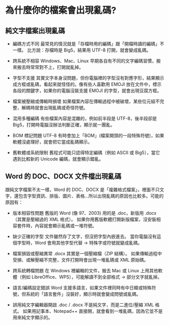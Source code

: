 # 為什麼你的檔案會出現亂碼?

## 純文字檔案出現亂碼

* 編碼方式不同
最常見的情況就是「存檔時用的編碼」跟「開檔時讀的編碼」不一樣。
比方說：存檔時是 Big5，結果用 UTF-8 打開，就會變成亂碼。

* 跨系統不相容
Windows、Mac、Linux 早期各自有不同的文字編碼習慣，搬來搬去時常常對不上，打開就亂掉。

* 字型不支援
其實文字本身沒問題，但你電腦裡的字型沒有對應字形，結果顯示成方框或亂碼，看起來就怪怪的。像有些人喜歡用 EMOJI 放在文件中，標示各段的關鍵字，如果你的電腦沒裝支援 EMOJI 的字型，就會出現豆腐方框。

* 檔案被壓縮或傳輸時損壞
如果檔案內容在傳輸過程中被破壞，某些位元組不完整，解碼時就會出現亂碼或奇怪符號。

* 混用多種編碼
有些檔案內容是混雜的，例如前半段是 UTF-8，後半段卻是 Big5，打開時電腦沒辦法判斷正確，顯示就一團亂。

* BOM 標記問題
UTF-8 有時會加上「BOM」(檔案開頭的一段特殊符號)，如果軟體沒處理好，就會把它當成亂碼顯示。

* 舊軟體或系統限制
舊程式可能只認得特定編碼（例如 ASCII 或 Big5），當它遇到比較新的 Unicode 編碼，就會顯示錯亂。

## Word 的 DOC、DOCX 文件檔出現亂碼

跟純文字檔案不太一樣，Word 的 DOC、DOCX 是「複雜格式檔案」，裡面不只文字，還包含字型資訊、排版、圖片、表格…所以出現亂碼的原因也比較多。可能的原因有：

* 版本相容性問題
舊版的 Word (像 97、2003) 用的是 .doc，新版用 .docx（其實是壓縮過的 XML 格式）。
如果你用舊版軟體打開新版檔案，沒安裝相容套件時，內容就會顯示亂碼或一堆符號。

* 缺少正確的字型
文件雖然存了文字，但沒把字型內嵌進去。
當你電腦沒有這個字型時，Word 會用其他字型代替 → 特殊字或符號就變成亂碼。

* 檔案損毀或壓縮異常
.docx 其實是一個壓縮檔（ZIP 結構）。
如果傳輸過程中受損、或解壓縮不完整，文件打開時會出現一堆亂碼或 XML 原始碼。

* 跨系統轉檔問題
在 Windows 裡編輯的文件，搬去 Mac 或 Linux 上用其他軟體（例如 LibreOffice、WPS），可能解讀不到全部格式 → 部分文字就亂掉。

* 語言/編碼設定錯誤
Word 支援多語言，如果文件裡同時有中日韓或特殊符號，但系統的「語言套件」沒裝好，顯示時就會變成問號或亂碼。

* 誤用純文字編輯器開啟
.doc / .docx 不是純文字，而是二進位/壓縮 XML 格式。
如果用記事本、Notepad++ 直接開，就會看到一堆亂碼，因為它並不是用來純文字顯示的。